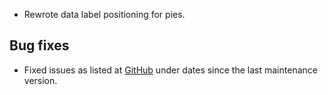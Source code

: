 - Rewrote data label positioning for pies.
## Bug fixes 
- Fixed issues as listed at [GitHub](http://github.com/highslide-software/highcharts.com/commits/master) under dates since the last maintenance version.